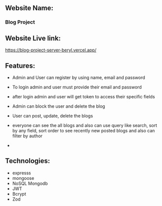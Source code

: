 ## Website Name:

### Blog Project

## Website Live link:

<https://blog-project-server-beryl.vercel.app/>

## Features:

- Admin and User can register by using name, email and password
- To login admin and user must provide their email and password
- after login admin and user will get token to access their specific fields

- Admin can block the user and delete the blog

- User can post, update, delete the blogs
- everyone can see the all blogs and also can use query like search, sort by any field, sort order to see recently new posted blogs and also can filter by author

-

## Technologies:

- expresss
- mongoose
- NoSQL Mongodb
- JWT
- Bcrypt
- Zod

